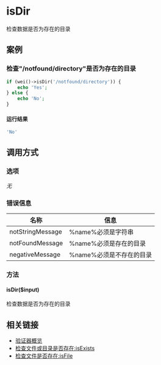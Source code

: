 isDir
=====

检查数据是否为存在的目录

案例
----

### 检查"/notfound/directory"是否为存在的目录

```php
if (wei()->isDir('/notfound/directory')) {
    echo 'Yes';
} else {
    echo 'No';
}
```

#### 运行结果

```php
'No'
```

调用方式
--------

### 选项

*无*

### 错误信息

名称                   | 信息
-----------------------|------
notStringMessage       | %name%必须是字符串
notFoundMessage        | %name%必须是存在的目录
negativeMessage        | %name%必须是不存在的目录

### 方法

#### isDir($input)
检查数据是否为存在的目录

相关链接
--------

* [验证器概览](../book/validators.md)
* [检查文件或目录是否存在:isExists](isExists.md)
* [检查文件是否存在:isFile](isFile.md)